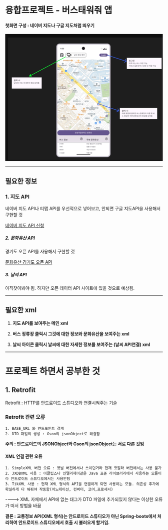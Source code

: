 # 융합프로젝트 - 버스태워줘 앱

#### 첫화면 구성 : 네이버 지도나 구글 지도처럼 띄우기

![완성된 앱 구조](https://github.com/ysh1015/Transport_Project/blob/FrontAnd_MAP/%EC%8A%A4%ED%81%AC%EB%A6%B0%EC%83%B7_10-10-2024_16321_cdn.discordapp.com.jpeg)

---

## 필요한 정보

### 1. 지도 API

네이버 지도 API나 티맵 API를 우선적으로 넣어보고, 안되면 구글 지도API을 사용해서 구현할 것

[네이버 지도 API 신청](https://www.ncloud.com/product/applicationService/maps)

##### 2. 문화유산 API

경기도 오픈 API를 사용해서 구현할 것

[문화유산 경기도 오픈 API](https://www.data.go.kr/data/15094713/fileData.do)

##### 3. 날씨 API

아직찾아봐야 됨. 하지만 오픈 데이터 API 사이트에 있을 것으로 예상됨.

---



## 필요한 xml

1. __지도 API를 보여주는 메인 xml__

2. __버스 정류장 클릭시 그것에 대한 정보와 문화유산을 보여주는 xml__

3. __날씨 아이콘 클릭시 날씨에 대한 자세한 정보를 보여주는 (날씨 API연결) xml__ 

---

# 프로젝트 하면서 공부한 것
## 1. Retrofit
  Retrofit : HTTP를 안드로이드 스튜디오와 연결시켜주는 기술

  ### Retrofit 관련 오류
    1. BASE_URL 와 엔드포인트 경계
    2. DTO 파일의 생성 : Gson의 jsonObject로 해결함
  __주의 : 안드로이드의 JSONObject와 Gson의 jsonObject는 서로 다른 것임__

#### XML 연결 관련 오류
    1. SimpleXML 버전 오류 : 옛날 버전에서나 쓰이던거라 현재 코알라 버전에서는 사용 불가
    2. JXDBXML 사용 : 이클립스나 인텔리제이같은 Java 표준 라이브러리에서 사용하는 모듈이라 안드로이드 스튜디오에서는 사용안됨
    3. TikXML 사용 : 현재 XML 형식의 API을 연결하게 되면 사용하는 모듈. 의존성 추가에 확실하게 다 해줘야 작동함(어노테이션, 컨버터, 코어,프로세서)
----> XML 자체에서 API에 없는 태그가 DTO 파일에 추가되있지 않다는 이상한 오류가 떠서 방법을 바꿈

__결론 : 교통정보 API(XML 형식)는 안드로이드 스튜디오가 아닌 Spring-boots에서 처리하여 안드로이드 스튜디오에서 호출 시 불러오게 할거임.__



